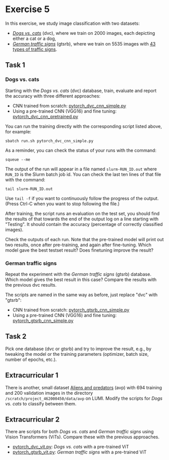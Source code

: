 # Exercise 5

In this exercise, we study image classification with two datasets:

- [_Dogs vs. cats_](imgs/dvc.png) (dvc), where we train on 2000 images, each
  depicting either a cat or a dog,
- [_German traffic signs_](imgs/gtsrb-montage.png) (gtsrb), where we train on
  5535 images with [43 types of traffic signs](imgs/traffic-signs.png).

## Task 1

### Dogs vs. cats

Starting with the _Dogs vs. cats_ (dvc) database, train, evaluate and report the
accuracy with three different approaches:

- CNN trained from scratch: [pytorch_dvc_cnn_simple.py](pytorch_dvc_cnn_simple.py)
- Using a pre-trained CNN (VGG16) and fine tuning:
  [pytorch_dvc_cnn_pretrained.py](pytorch_dvc_cnn_pretrained.py)

You can run the training directly with the corresponding script listed above,
for example:

    sbatch run.sh pytorch_dvc_cnn_simple.py

As a reminder, you can check the status of your runs with the command:

    squeue --me

The output of the run will appear in a file named `slurm-RUN_ID.out`
where `RUN_ID` is the Slurm batch job id. You can check the last ten
lines of that file with the command:

    tail slurm-RUN_ID.out

Use `tail -f` if you want to continuously follow the progress of the
output. (Press Ctrl-C when you want to stop following the file.)

After training, the script runs an evaluation on the test set, you
should find the results of that towards the end of the output log on a
line starting with "Testing". It should contain the accuracy
(percentage of correctly classified images).

Check the outputs of each run. Note that the pre-trained model will
print out two results, once after pre-training, and again after
fine-tuning.  Which model gave the best testset result? Does
finetuning improve the result?


### German traffic signs

Repeat the experiment with the _German traffic signs_ (gtsrb) database. Which
model gives the best result in this case? Compare the results with the previous
dvc results.

The scripts are named in the same way as before, just replace "dvc" with
"gtsrb":

- CNN trained from scratch: [pytorch_gtsrb_cnn_simple.py](pytorch_gtsrb_cnn_simple.py)
- Using a pre-trained CNN (VGG16) and fine tuning:
  [pytorch_gtsrb_cnn_simple.py](pytorch_gtsrb_cnn_simple.py)


## Task 2

Pick one database (dvc or gtsrb) and try to improve the result, e.g., by
tweaking the model or the training parameters (optimizer, batch size, number of
epochs, etc.).

## Extracurricular 1

There is another, small dataset [Aliens and predators](imgs/avp.png)
(avp) with 694 training and 200 validation images in the directory
`/scratch/project_462000450/data/avp` on LUMI.  Modify the scripts for
_Dogs vs. cats_ to classify between them.

## Extracurricular 2

There are scripts for both _Dogs vs. cats_ and _German traffic signs_ using
Vision Transformers (ViTs). Compare these with the previous approaches.

- [pytorch_dvc_vit.py](pytorch_dvc_vit.py): _Dogs vs. cats_ with a pre-trained ViT
- [pytorch_gtsrb_vit.py](pytorch_gtsrb_vit.py): _German traffic signs_ with a pre-trained ViT
